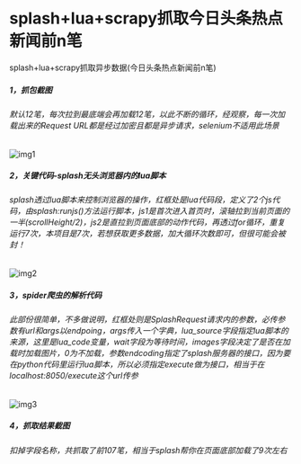 # splash+lua+scrapy抓取今日头条热点新闻前n笔
splash+lua+scrapy抓取异步数据(今日头条热点新闻前n笔)
##### 1，抓包截图
###### 默认12笔，每次拉到最底端会再加载12笔，以此不断的循环，经观察，每一次加载出来的Request URL都是经过加密且都是异步请求，selenium不适用此场景
![img1](https://github.com/ziliang-wang/toutiao/blob/master/images/%E5%BE%AE%E4%BF%A1%E6%88%AA%E5%9B%BE_20200426094344.png)
##### 2，关键代码-splash无头浏览器内的lua脚本
###### splash透过lua脚本来控制浏览器的操作，红框处是lua代码段，定义了2个js代码，由splash:runjs()方法运行脚本，js1是首次进入首页时，滚轴拉到当前页面的一半(scrollHeight/2)，js2是直拉到页面底部的动作代码，再透过for循环，重复运行7次，本项目是7次，若想获取更多数据，加大循环次数即可，但很可能会被封！
![img2](https://github.com/ziliang-wang/toutiao/blob/master/images/%E5%BE%AE%E4%BF%A1%E6%88%AA%E5%9B%BE_20200426092936.png)
##### 3，spider爬虫的解析代码
###### 此部份很简单，不多做说明，红框处则是SplashRequest请求内的参数，必传参数有url和args以endpoing，args传入一个字典，lua_source字段指定lua脚本的来源，这里是lua_code变量，wait字段为等待时间，images字段决定了是否在加载时加载图片，0为不加载，参数endcoding指定了splash服务器的接口，因为要在python代码里运行lua脚本，所以必须指定execute做为接口，相当于在localhost:8050/execute这个url传参
![img3](https://github.com/ziliang-wang/toutiao/blob/master/images/%E5%BE%AE%E4%BF%A1%E6%88%AA%E5%9B%BE_20200426093621.png)
##### 4，抓取结果截图
###### 扣掉字段名称，共抓取了前107笔，相当于splash帮你在页面底部加载了9次左右


